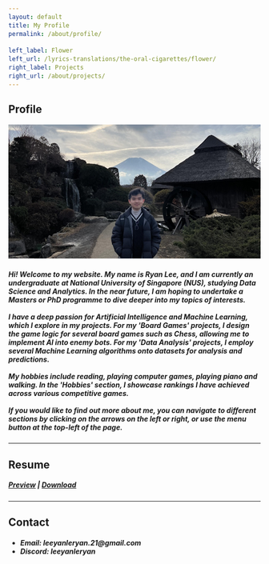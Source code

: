 ```yaml
---
layout: default
title: My Profile
permalink: /about/profile/

left_label: Flower
left_url: /lyrics-translations/the-oral-cigarettes/flower/
right_label: Projects
right_url: /about/projects/
---
```


<!-- !PAGE CONTENT! -->
<div id="page-about" class="w3-main">
  <section id="profile" class="w3-container">
    <h2><b>Profile</b></h2>
    <img src="/assets/img/mt-fuji-900.jpg" alt="Mt Fuji">
    <h5>
      Hi! Welcome to my website. My name is Ryan Lee, and I am currently an undergraduate at National University of Singapore (NUS), studying
      Data Science and Analytics. In the near future, I am hoping to undertake a Masters or PhD programme to dive deeper into my topics of interests.
      <br><br>
      I have a deep passion for Artificial Intelligence and Machine Learning, which I explore in my projects. For my 'Board Games' projects, I design the
      game logic for several board games such as Chess, allowing me to implement AI into enemy bots. For my 'Data Analysis' projects, I employ several 
      Machine Learning algorithms onto datasets for analysis and predictions.
      <br><br>
      My hobbies include reading, playing computer games, playing piano and walking. In the 'Hobbies' section, I showcase rankings I have achieved 
      across various competitive games.
      <br><br>
      If you would like to find out more about me, you can navigate to different sections by clicking on the arrows on the left or right, or use the
      menu button at the top-left of the page.
    </h5>
  </section>
  
  <hr class="hr-main-body">

  <section id="resume" class="w3-container">
    <h2><b>Resume</b></h2>
    <p><h5>
      <a href="/assets/pdf/resume.pdf" target="_blank" rel="noopener noreferrer">Preview</a> |
      <a href="/assets/pdf/resume.pdf" download>Download</a>
    </h5></p>
  </section>

  <hr class="hr-main-body">

  <section id="contact" class="w3-container">
    <h2><b>Contact</b></h2>
    <h5><ul>
      <li>Email: leeyanleryan.21@gmail.com</li>
      <li>Discord: leeyanleryan</li>
    </ul></h5>
  </section>
</div>
